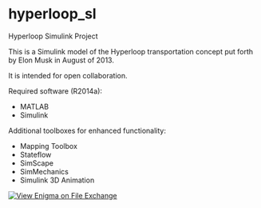 hyperloop_sl
============

Hyperloop Simulink Project

This is a Simulink model of the Hyperloop transportation concept put forth by Elon Musk in August of 2013.

It is intended for open collaboration. 

Required software (R2014a):
- MATLAB
- Simulink

Additional toolboxes for enhanced functionality:
- Mapping Toolbox
- Stateflow
- SimScape
- SimMechanics
- Simulink 3D Animation

[![View Enigma on File Exchange](https://www.mathworks.com/matlabcentral/images/matlab-file-exchange.svg)](https://www.mathworks.com/matlabcentral/fileexchange/51009-enigma)
